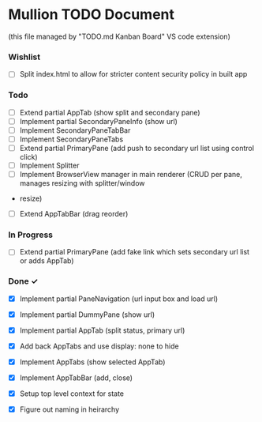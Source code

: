 # Mullion TODO Document

(this file managed by "TODO.md Kanban Board" VS code extension)

### Wishlist

- [ ] Split index.html to allow for stricter content security policy in built app  

### Todo

- [ ] Extend partial AppTab (show split and secondary pane)  
- [ ] Implement partial SecondaryPaneInfo (show url)  
- [ ] Implement SecondaryPaneTabBar  
- [ ] Implement SecondaryPaneTabs  
- [ ] Extend partial PrimaryPane (add push to secondary url list using control click)  
- [ ] Implement Splitter  
- [ ] Implement BrowserView manager in main renderer (CRUD per pane, manages resizing with splitter/window  
- resize)  
- [ ] Extend AppTabBar (drag reorder)  

### In Progress

- [ ] Extend partial PrimaryPane (add fake link which sets secondary url list or adds AppTab)  

### Done ✓

- [x] Implement partial PaneNavigation (url input box and load url)  
- [x] Implement partial DummyPane (show url)  
- [x] Implement partial AppTab (split status, primary url)  
- [x] Add back AppTabs and use display: none to hide  
- [x] Implement AppTabs (show selected AppTab)  
- [x] Implement AppTabBar (add, close)  
- [x] Setup top level context for state  
- [x] Figure out naming in heirarchy  


